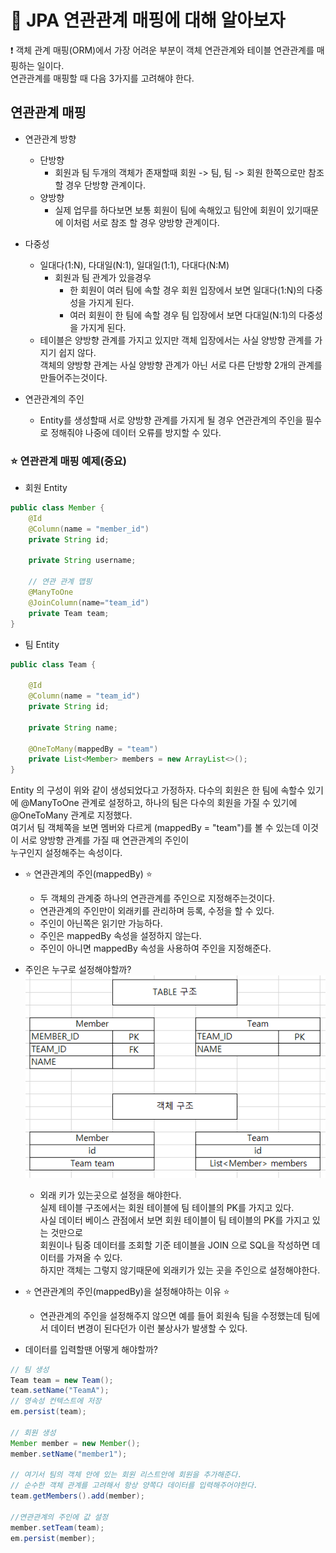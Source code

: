 # :loudspeaker: JPA 연관관계 매핑에 대해 알아보자

:exclamation: 
객체 관계 매핑(ORM)에서 가장 어려운 부분이 객체 연관관계와 테이블 연관관계를 매핑하는 일이다.  
연관관계를 매핑할 때 다음 3가지를 고려해야 한다.

## 연관관계 매핑
- 연관관계 방향
    - 단방향
        - 회원과 팀 두개의 객체가 존재할때 회원 -> 팀, 팀 -> 회원 한쪽으로만 참조할 경우 단방향 관계이다.  
    - 양방향
        - 실제 업무를 하다보면 보통 회원이 팀에 속해있고 팀안에 회원이 있기때문에 이처럼 서로 참조 할 경우 양방향 관계이다.

- 다중성
    - 일대다(1:N), 다대일(N:1), 일대일(1:1), 다대다(N:M)
        - 회원과 팀 관계가 있을경우
            - 한 회원이 여러 팀에 속할 경우 회원 입장에서 보면 일대다(1:N)의 다중성을 가지게 된다.
            - 여러 회원이 한 팀에 속할 경우 팀 입장에서 보면  다대일(N:1)의 다중성을 가지게 된다.
    - 테이블은 양방향 관계를 가지고 있지만 객체 입장에서는 사실 양방향 관계를 가지기 쉽지 않다.  
    객체의 양방향 관계는 사실 양방향 관계가 아닌 서로 다른 단방향 2개의 관계를 만들어주는것이다.
    
- 연관관계의 주인
    - Entity를 생성할때 서로 양방향 관계를 가지게 될 경우 연관관계의 주인을 필수로 정해줘야 나중에 데이터 오류를 방지할 수 있다.

### :star: 연관관계 매핑 예제(중요)
- 회원 Entity   
``` java
public class Member {
    @Id
    @Column(name = "member_id")
    private String id;

    private String username;

    // 연관 관계 맵핑
    @ManyToOne
    @JoinColumn(name="team_id")
    private Team team;
}
```
- 팀 Entity
``` java
public class Team {

    @Id
    @Column(name = "team_id")
    private String id;

    private String name;
    
    @OneToMany(mappedBy = "team")
    private List<Member> members = new ArrayList<>();
}
```
Entity 의 구성이 위와 같이 생성되었다고 가정하자.
다수의 회원은 한 팀에 속할수 있기에 @ManyToOne 관계로 설정하고, 하나의 팀은 다수의 회원을 가질 수 있기에 @OneToMany 관계로 지정했다.   
여기서 팀 객체쪽을 보면 멤버와 다르게 (mappedBy = "team")를 볼 수 있는데 이것이 서로 양방향 관계를 가질 때 연관관계의 주인이  
누구인지 설정해주는 속성이다. 
- :star: 연관관계의 주인(mappedBy) :star:
    - 두 객체의 관계중 하나의 연관관계를 주인으로 지정해주는것이다.
    - 연관관계의 주인만이 외래키를 관리하며 등록, 수정을 할 수 있다.
    - 주인이 아닌쪽은 읽기만 가능하다.
    - 주인은 mappedBy 속성을 설정하지 않는다.
    - 주인이 아니면 mappedBy 속성을 사용하여 주인을 지정해준다.

- 주인은 누구로 설정해야할까?  
  ![img.png](../imges/img_11.png)
    - 외래 키가 있는곳으로 설정을 해야한다.  
      실제 테이블 구조에서는 회원 테이블에 팀 테이블의 PK를 가지고 있다.  
      사실 데이터 베이스 관점에서 보면 회원 테이블이 팀 테이블의 PK를 가지고 있는 것만으로  
      회원이나 팀중 데이터를 조회할 기준 테이블을 JOIN 으로 SQL을 작성하면 데이터를 가져올 수 있다.   
      하지만 객체는 그렇지 않기때문에 외래키가 있는 곳을 주인으로 설정해야한다.

- :star: 연관관계의 주인(mappedBy)을 설정해야하는 이유 :star:
    - 연관관계의 주인을 설정해주지 않으면 예를 들어 회원속 팀을 수정했는데 팀에서 데이터 변경이 된다던가 이런 불상사가 발생할 수 있다.

- 데이터를 입력할땐 어떻게 해야할까?
``` java 
// 팀 생성
Team team = new Team();
team.setName("TeamA");
// 영속성 컨텍스트에 저장
em.persist(team);

// 회원 생성
Member member = new Member();
member.setName("member1");

// 여기서 팀의 객체 안에 있는 회원 리스트안에 회원을 추가해준다.
// 순수한 객체 관계를 고려해서 항상 양쪽다 데이터를 입력해주어야한다.
team.getMembers().add(member);

//연관관계의 주인에 값 설정
member.setTeam(team);
em.persist(member);
```